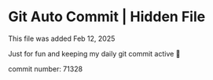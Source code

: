 # Git Auto Commit | Hidden File

This file was added Feb 12, 2025

Just for fun and keeping my daily git commit active 🤪

commit number: 71328
